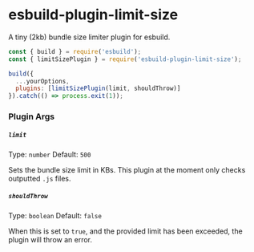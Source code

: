 # esbuild-plugin-limit-size

A tiny (2kb) bundle size limiter plugin for esbuild.

```js
const { build } = require('esbuild');
const { limitSizePlugin } = require('esbuild-plugin-limit-size');

build({
  ...yourOptions,
  plugins: [limitSizePlugin(limit, shouldThrow)]
}).catch(() => process.exit(1));
```

### Plugin Args

##### `limit`

Type: `number` Default: `500`

Sets the bundle size limit in KBs. This plugin at the moment only checks outputted `.js` files.

##### `shouldThrow`

Type: `boolean` Default: `false`

When this is set to `true`, and the provided limit has been exceeded, the plugin will throw an error.
